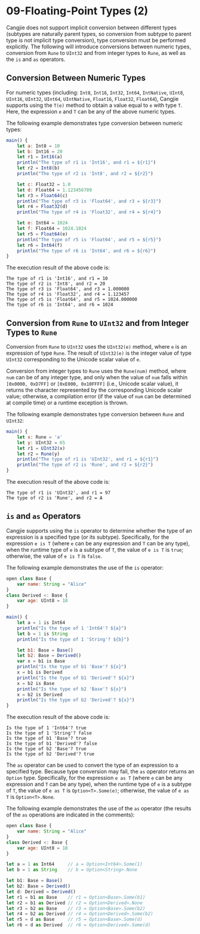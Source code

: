 # 09-Floating-Point Types (2)

Cangjie does not support implicit conversion between different types (subtypes are naturally parent types, so conversion from subtype to parent type is not implicit type conversion), type conversion must be performed explicitly. The following will introduce conversions between numeric types, conversion from `Rune` to `UInt32` and from integer types to `Rune`, as well as the `is` and `as` operators.

## Conversion Between Numeric Types

For numeric types (including: `Int8`, `Int16`, `Int32`, `Int64`, `IntNative`, `UInt8`, `UInt16`, `UInt32`, `UInt64`, `UIntNative`, `Float16`, `Float32`, `Float64`), Cangjie supports using the `T(e)` method to obtain a value equal to `e` with type `T`. Here, the expression `e` and `T` can be any of the above numeric types.

The following example demonstrates type conversion between numeric types:

```javascript
main() {
    let a: Int8 = 10
    let b: Int16 = 20
    let r1 = Int16(a)
    println("The type of r1 is 'Int16', and r1 = ${r1}")
    let r2 = Int8(b)
    println("The type of r2 is 'Int8', and r2 = ${r2}")

    let c: Float32 = 1.0
    let d: Float64 = 1.123456789
    let r3 = Float64(c)
    println("The type of r3 is 'Float64', and r3 = ${r3}")
    let r4 = Float32(d)
    println("The type of r4 is 'Float32', and r4 = ${r4}")

    let e: Int64 = 1024
    let f: Float64 = 1024.1024
    let r5 = Float64(e)
    println("The type of r5 is 'Float64', and r5 = ${r5}")
    let r6 = Int64(f)
    println("The type of r6 is 'Int64', and r6 = ${r6}")
}
```

The execution result of the above code is:

```text
The type of r1 is 'Int16', and r1 = 10
The type of r2 is 'Int8', and r2 = 20
The type of r3 is 'Float64', and r3 = 1.000000
The type of r4 is 'Float32', and r4 = 1.123457
The type of r5 is 'Float64', and r5 = 1024.000000
The type of r6 is 'Int64', and r6 = 1024
```

## Conversion from `Rune` to `UInt32` and from Integer Types to `Rune`

Conversion from `Rune` to `UInt32` uses the `UInt32(e)` method, where `e` is an expression of type `Rune`. The result of `UInt32(e)` is the integer value of type `UInt32` corresponding to the Unicode scalar value of `e`.

Conversion from integer types to `Rune` uses the `Rune(num)` method, where `num` can be of any integer type, and only when the value of `num` falls within `[0x0000, 0xD7FF]` or `[0xE000, 0x10FFFF]` (i.e., Unicode scalar value), it returns the character represented by the corresponding Unicode scalar value; otherwise, a compilation error (if the value of `num` can be determined at compile time) or a runtime exception is thrown.

The following example demonstrates type conversion between `Rune` and `UInt32`:

```javascript
main() {
    let x: Rune = 'a'
    let y: UInt32 = 65
    let r1 = UInt32(x)
    let r2 = Rune(y)
    println("The type of r1 is 'UInt32', and r1 = ${r1}")
    println("The type of r2 is 'Rune', and r2 = ${r2}")
}
```

The execution result of the above code is:

```text
The type of r1 is 'UInt32', and r1 = 97
The type of r2 is 'Rune', and r2 = A
```

## `is` and `as` Operators

Cangjie supports using the `is` operator to determine whether the type of an expression is a specified type (or its subtype). Specifically, for the expression `e is T` (where `e` can be any expression and `T` can be any type), when the runtime type of `e` is a subtype of `T`, the value of `e is T` is `true`; otherwise, the value of `e is T` is `false`.

The following example demonstrates the use of the `is` operator:

```javascript
open class Base {
    var name: String = "Alice"
}
class Derived <: Base {
    var age: UInt8 = 18
}

main() {
    let a = 1 is Int64
    println("Is the type of 1 'Int64'? ${a}")
    let b = 1 is String
    println("Is the type of 1 'String'? ${b}")

    let b1: Base = Base()
    let b2: Base = Derived()
    var x = b1 is Base
    println("Is the type of b1 'Base'? ${x}")
    x = b1 is Derived
    println("Is the type of b1 'Derived'? ${x}")
    x = b2 is Base
    println("Is the type of b2 'Base'? ${x}")
    x = b2 is Derived
    println("Is the type of b2 'Derived'? ${x}")
}
```

The execution result of the above code is:

```text
Is the type of 1 'Int64'? true
Is the type of 1 'String'? false
Is the type of b1 'Base'? true
Is the type of b1 'Derived'? false
Is the type of b2 'Base'? true
Is the type of b2 'Derived'? true
```

The `as` operator can be used to convert the type of an expression to a specified type. Because type conversion may fail, the `as` operator returns an `Option` type. Specifically, for the expression `e as T` (where `e` can be any expression and `T` can be any type), when the runtime type of `e` is a subtype of `T`, the value of `e as T` is `Option<T>.Some(e)`; otherwise, the value of `e as T` is `Option<T>.None`.

The following example demonstrates the use of the `as` operator (the results of the `as` operations are indicated in the comments):

```javascript
open class Base {
    var name: String = "Alice"
}
class Derived <: Base {
    var age: UInt8 = 18
}

let a = 1 as Int64     // a = Option<Int64>.Some(1)
let b = 1 as String    // b = Option<String>.None

let b1: Base = Base()
let b2: Base = Derived()
let d: Derived = Derived()
let r1 = b1 as Base    // r1 = Option<Base>.Some(b1)
let r2 = b1 as Derived // r2 = Option<Derived>.None
let r3 = b2 as Base    // r3 = Option<Base>.Some(b2)
let r4 = b2 as Derived // r4 = Option<Derived>.Some(b2)
let r5 = d as Base     // r5 = Option<Base>.Some(d)
let r6 = d as Derived  // r6 = Option<Derived>.Some(d)
```